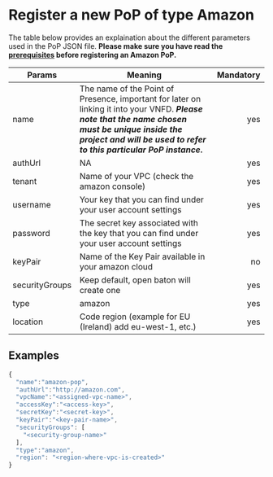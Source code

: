 # Register a new PoP of type Amazon

The table below provides an explaination about the different parameters used in the PoP JSON file. 
**Please make sure you have read the [prerequisites][amazon-driver] before registering an Amazon PoP.**

| Params         | Meaning                                                                                                                                                                                | Mandatory |
|----------------|----------------------------------------------------------------------------------------------------------------------------------------------------------------------------------------|----------:|
| name           | The name of the Point of Presence, important for later on linking it into your VNFD. **_Please note that the name chosen must be unique inside the project and will be used to refer to this particular PoP instance_.**                                                                                                                                                         |       yes |
| authUrl        | NA |       yes |
| tenant         | Name of your VPC (check the amazon console)           |       yes |
| username       | Your key that you can find under your user account settings |       yes |
| password       | The secret key associated with the key that you can find under your user account settings |       yes |
| keyPair        | Name of the Key Pair available in your amazon cloud |       no |
| securityGroups | Keep default, open baton will create one         |        yes |
| type           | amazon |       yes |
| location       | Code region (example for EU (Ireland) add eu-west-1, etc.)                  |        yes |


## Examples 

```javascript
{
  "name":"amazon-pop",
  "authUrl":"http://amazon.com",
  "vpcName":"<assigned-vpc-name>",
  "accessKey":"<access-key>",
  "secretKey":"<secret-key>",
  "keyPair":"<key-pair-name>",
  "securityGroups": [
    "<security-group-name>"
  ],
  "type":"amazon",
  "region": "<region-where-vpc-is-created>"
}


```

[amazon-driver]: amazon-driver.md
